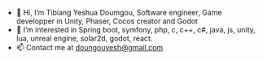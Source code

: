 - 👋 Hi, I’m Tibiang Yeshua Doumgou, Software engineer, Game developper in Unity, Phaser, Cocos creator and Godot
- 👀 I’m interested in Spring boot, symfony, php, c, c++, c#, java, js, unity, lua, unreal engine, solar2d, godot, react.
- 📫 Contact me at doungouyesh@gmail.com 

<!---
yeshtibiang/yeshtibiang is a ✨ special ✨ repository because its `README.md` (this file) appears on your GitHub profile.
You can click the Preview link to take a look at your changes.
--->
